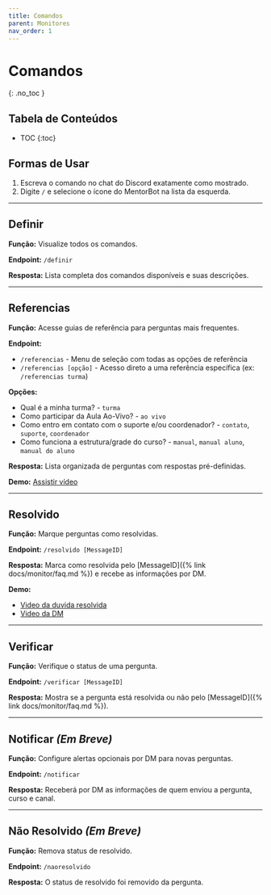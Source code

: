 ```yaml
---
title: Comandos
parent: Monitores
nav_order: 1
---
```


# Comandos
{: .no_toc }

## Tabela de Conteúdos
- TOC
{:toc}

## Formas de Usar
1. Escreva o comando no chat do Discord exatamente como mostrado.
2. Digite `/` e selecione o ícone do MentorBot na lista da esquerda.

---

## Definir

**Função:** Visualize todos os comandos.

**Endpoint:** `/definir`

**Resposta:** Lista completa dos comandos disponíveis e suas descrições.

---

## Referencias

**Função:** Acesse guias de referência para perguntas mais frequentes.

**Endpoint:**
- `/referencias` - Menu de seleção com todas as opções de referência
- `/referencias [opção]` - Acesso direto a uma referência específica (ex: `/referencias turma`)

**Opções:**
- Qual é a minha turma? - `turma`
- Como participar da Aula Ao-Vivo? - `ao vivo`
- Como entro em contato com o suporte e/ou coordenador? - `contato`, `suporte`, `coordenador`
- Como funciona a estrutura/grade do curso? - `manual`, `manual aluno`, `manual do aluno`

**Resposta:** Lista organizada de perguntas com respostas pré-definidas.

**Demo:** [Assistir vídeo](https://github.com/user-attachments/assets/7ba8b9b0-cf56-4fab-b432-ef837c32e84b)

---

## Resolvido

**Função:** Marque perguntas como resolvidas.

**Endpoint:** `/resolvido [MessageID]`

**Resposta:** Marca como resolvida pelo [MessageID]({% link docs/monitor/faq.md %}) e recebe as informações por DM.

**Demo:**
- [Video da duvida resolvida](https://github.com/user-attachments/assets/47dde7e6-a77f-40d0-8000-ecd5fca8748e)
- [Video da DM](https://github.com/user-attachments/assets/0614055b-5e12-49de-aa7a-32d96d48f476)

---

## Verificar

**Função:** Verifique o status de uma pergunta.

**Endpoint:** `/verificar [MessageID]`

**Resposta:** Mostra se a pergunta está resolvida ou não pelo [MessageID]({% link docs/monitor/faq.md %}).

---

## Notificar _(Em Breve)_

**Função:** Configure alertas opcionais por DM para novas perguntas.

**Endpoint:** `/notificar`

**Resposta:** Receberá por DM as informações de quem enviou a pergunta, curso e canal.

---

## Não Resolvido _(Em Breve)_

**Função:** Remova status de resolvido.

**Endpoint:** `/naoresolvido`

**Resposta:** O status de resolvido foi removido da pergunta.
